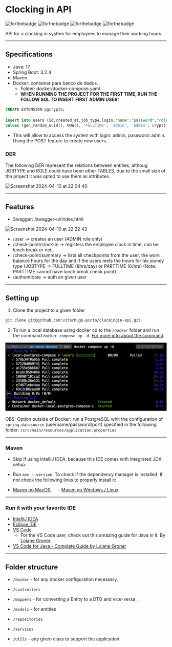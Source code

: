 # Clocking in API

![forthebadge](https://img.shields.io/badge/Spring-6DB33F.svg?style=for-the-badge&logo=Spring&logoColor=white) ![forthebadge](https://img.shields.io/badge/Spring%20Boot-6DB33F.svg?style=for-the-badge&logo=Spring-Boot&logoColor=white) ![forthebadge](https://img.shields.io/badge/Apache%20Maven-C71A36.svg?style=for-the-badge&logo=Apache-Maven&logoColor=white) ![forthebadge](https://img.shields.io/badge/PostgreSQL-4169E1.svg?style=for-the-badge&logo=PostgreSQL&logoColor=white)

API for a clocking in system for employees to manage their working hours.

---

## Specifications

- Java: 17
- Spring Boot: 3.2.4
- Maven
- Docker: container para banco de dados.
  - Folder: docker/docker-compose.yaml
  - __WHEN RUNNING THE PROJECT FOR THE FIRST TIME, RUN THE FOLLOW SQL TO INSERT FIRST ADMIN USER:__
```sql
CREATE EXTENSION pgcrypto;

insert into users (id,created_at,job_type,login,"name","password","role")
values (gen_random_uuid(), NOW(), 'FULLTIME', 'admin', 'admin', crypt('admin', gen_salt('bf')), 'ADMIN');
```
  - This will allow to access the system with login: admin, password: admin. Using the POST feature to create new users.

### DER
The following DER represent the relations between entities, althoug JOBTYPE and ROLE could have been other TABLES, due to the small size of the project it was opted to use them as attributes.

<img width="363" alt="Screenshot 2024-04-10 at 22 04 40" src="https://github.com/vitorhugo-pinto/clockingin-api/assets/83354219/a096dc61-1b03-412e-a7c1-366415f302af">

---

## Features
-  Swagger: /swagger-ui/index.html
<img width="708" alt="Screenshot 2024-04-10 at 22 22 43" src="https://github.com/vitorhugo-pinto/clockingin-api/assets/83354219/55eb301a-85f5-4395-8be0-f5ddff793cda">


- /user -> creates an user (ADMIN role only)
- /check-point/clock-in -> registers the employee clock in time, can be lunch break or not.
- /check-point/summary -> lists all checkpoints from the user, the work balance hours for the day and if the users mets the hours for his jouney type (JOBTYPE -> FULLTIME (8hrs/day) or PARTTIME (6/hrs) (Note: PARTTIME cannot have lunch break check point)
- /authenticate -> auth an given user

---

## Setting up

1. Clone the project to a given folder

```sh
git clone git@github.com:vitorhugo-pinto/clockingin-api.git
```

2. To run a local database using docker cd to the `/docker` folder and run the command `docker compose up -d`. [For more info about the command](https://docs.docker.com/engine/reference/commandline/compose_up).

![image](https://raw.githubusercontent.com/clizioguedes/images/main/ufrn/acer/sellercenter/ms-base/docker-compose.png)

OBS: Option outside of Docker: run a PostgreSQL whit the configuration of `spring.datasource` (username/password/port) specified in the following folder: `/src/main/resources/application.properties`

---

### Maven

- Skip if using IntelliJ IDEA, because this IDE comes with integrated JDK setup.

- Run `mvn --version`. To check if the dependency manager is installed. If not check the following links to properly install it:

- [Maven no MacOS](https://www.digitalocean.com/community/tutorials/install-maven-mac-os).
    - [Maven no Windows / Linux](https://www.baeldung.com/install-maven-on-windows-linux-mac)

---

### Run it with your favorite IDE

- [IntelliJ IDEA](https://www.jetbrains.com/idea/download)
- [Eclipse IDE](https://www.eclipse.org/downloads/packages/installer)
- [VS Code](https://code.visualstudio.com/download)
  - For the VS Code user, check out this amazing guide for Java in it. By [Loiane Groner](https://github.com/loiane)
- [VS Code for Java - Complete Guide by Loiane Groner](https://loiane.com/2024/03/visual-studio-code-for-java-the-complete-guide/)

---

## Folder structure

- `/docker` - for any docker configuration necessary.

- `/controllers`

- `/mappers` - for converting a Entity to a DTO and vice-versa .

- `/models` - for entities

- `/repositories`

- `/services`

- `/utils` - any given class to support the application
